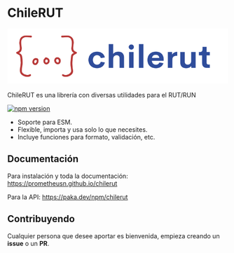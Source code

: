 # ChileRUT

![Logo](./logo.svg)

ChileRUT es una librería con diversas utilidades para el RUT/RUN

[![npm version](https://img.shields.io/npm/v/chilerut.svg?style=flat-square)](https://www.npmjs.org/package/chilerut)

* Soporte para ESM.
* Flexible, importa y usa solo lo que necesites.
* Incluye funciones para formato, validación, etc.

## Documentación

Para instalación y toda la documentación: https://prometheusn.github.io/chilerut

Para la API: https://paka.dev/npm/chilerut

## Contribuyendo

Cualquier persona que desee aportar es bienvenida, empieza creando un **issue**  o un **PR**.